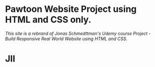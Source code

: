 # Pawtoon Website Project using HTML and CSS only.
*This site is a rebrand of Jonas Schmedttman's Udemy course Project - Build Responsive Real World Website using HTML and CSS.*
<h1>JII</h1>
